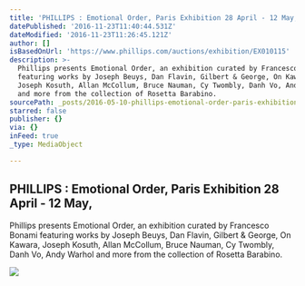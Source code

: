 ```yaml
---
title: 'PHILLIPS : Emotional Order, Paris Exhibition 28 April - 12 May,'
datePublished: '2016-11-23T11:40:44.531Z'
dateModified: '2016-11-23T11:26:45.121Z'
author: []
isBasedOnUrl: 'https://www.phillips.com/auctions/exhibition/EX010115'
description: >-
  Phillips presents Emotional Order, an exhibition curated by Francesco Bonami
  featuring works by Joseph Beuys, Dan Flavin, Gilbert & George, On Kawara,
  Joseph Kosuth, Allan McCollum, Bruce Nauman, Cy Twombly, Danh Vo, Andy Warhol
  and more from the collection of Rosetta Barabino.
sourcePath: _posts/2016-05-10-phillips-emotional-order-paris-exhibition-28-april-12-m.md
starred: false
publisher: {}
via: {}
inFeed: true
_type: MediaObject

---
```

<article style=""><h1>PHILLIPS : Emotional Order, Paris Exhibition 28 April - 12 May,</h1><p>Phillips presents Emotional Order, an exhibition curated by Francesco Bonami featuring works by Joseph Beuys, Dan Flavin, Gilbert &amp; George, On Kawara, Joseph Kosuth, Allan McCollum, Bruce Nauman, Cy Twombly, Danh Vo, Andy Warhol and more from the collection of Rosetta Barabino.</p><img src="https://www.phillips.com/Xigen/image.ashx?path=\\diskstation\website\Certificates\EX010115\8_hi.jpg&amp;width=590&amp;height=472&amp;sizemode=fitpadded&amp;align=center" /></article>